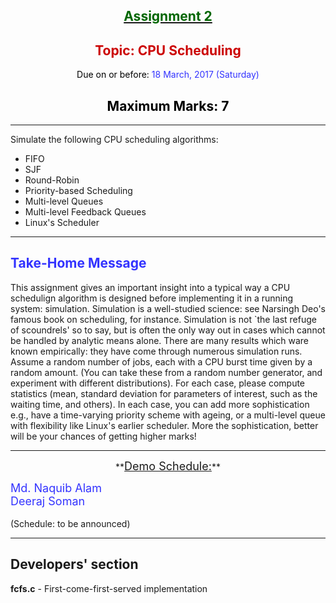 <center>

## **<u><font color="#006600">Assignment 2</font></u>**

</center>

<center>

## <font color="#CC0000">Topic: CPU Scheduling  

</font><font color="#000000">Due on or before:</font> <font color="#3333FF">18 March, 2017 (Saturday)</font>

</center>

<center>

## <font color="#000000">Maximum Marks: 7</font>

</center>

<center>

* * *

</center>

Simulate the following CPU scheduling algorithms:

*   FIFO
*   SJF
*   Round-Robin
*   Priority-based Scheduling
*   Multi-level Queues
*   Multi-level Feedback Queues
*   Linux's Scheduler

* * *

## <font color="#3333FF">Take-Home Message</font>

This assignment gives an important insight into a typical way a CPU schedulign algorithm is designed before implementing it in a running system: simulation. Simulation is a well-studied science: see Narsingh Deo's famous book on scheduling, for instance. Simulation is not `the last refuge of scoundrels' so to say, but is often the only way out in cases which cannot be handled by analytic means alone. There are many results which ware known empirically: they have come through numerous simulation runs. Assume a random number of jobs, each with a CPU burst time given by a random amount. (You can take these from a random number generator, and experiment with different distributions). For each case, please compute statistics (mean, standard deviation for parameters of interest, such as the waiting time, and others). In each case, you can add more sophistication e.g., have a time-varying priority scheme with ageing, or a multi-level queue with flexibility like Linux's earlier scheduler. More the sophistication, better will be your chances of getting higher marks!

* * *

<center>**<u><font size="+1">Demo Schedule:</font></u>**</center>

<font color="#3333FF"><font size="+1">Md. Naquib Alam  
Deeraj Soman  
</font></font>  
(Schedule: to be announced)

* * *
## Developers' section   
**fcfs.c** - First-come-first-served implementation
